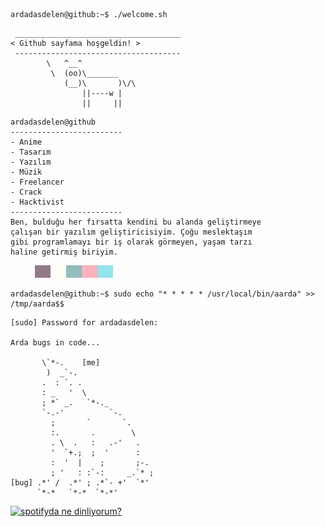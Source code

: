 ```console
ardadasdelen@github:~$ ./welcome.sh
```

```
 _____________________________________
< Github sayfama hoşgeldin! >
 ------------------------------------- 
        \   ^__^
         \  (oo)\_______
            (__)\       )\/\
                ||----w |
                ||     ||
```

```
ardadasdelen@github
-------------------------
- Anime
- Tasarım
- Yazılım
- Müzik
- Freelancer
- Crack
- Hacktivist
-------------------------
Ben, bulduğu her fırsatta kendini bu alanda geliştirmeye 
çalışan bir yazılım geliştiricisiyim. Çoğu meslektaşım 
gibi programlamayı bir iş olarak görmeyen, yaşam tarzı 
haline getirmiş biriyim.
```

<p align="left">
  &nbsp; &nbsp; &nbsp; &nbsp; &nbsp;
<img alt="#917b88" src="https://raw.githubusercontent.com/TryKatChup/TryKatChup/main/img/917b88.png" width="25" height="20" /><img alt="#fdfef6" src="https://raw.githubusercontent.com/TryKatChup/TryKatChup/main/img/fdfef6.png" width="25" height="20" /><img alt="#91bebb" src="https://raw.githubusercontent.com/TryKatChup/TryKatChup/main/img/91bebb.png" width="25" height="20" /><img alt="#feb2bf" src="https://raw.githubusercontent.com/TryKatChup/TryKatChup/main/img/feb2bf.png" width="25" height="20" /><img alt="#95e3ed" src="https://raw.githubusercontent.com/TryKatChup/TryKatChup/main/img/95e3ed.png" width="25" height="20" />
</p>

```console
ardadasdelen@github:~$ sudo echo "* * * * * /usr/local/bin/aarda" >> /tmp/aarda$$
```

```
[sudo] Password for ardadasdelen:

Arda bugs in code...
                              
       \`*-.    [me]              
        )  _`-.                 
       .  : `. .                
       : _   '  \               
       ; *` _.   `*-._          
       `-.-'          `-.       
         ;       `       `.     
         :.       .        \    
         . \  .   :   .-'   .   
         '  `+.;  ;  '      :   
         :  '  |    ;       ;-. 
         ; '   : :`-:     _.`* ;
[bug] .*' /  .*' ; .*`- +'  `*' 
      `*-*   `*-*  `*-*'
```

[![spotifyda ne dinliyorum?](https://spotify-github-profile.vercel.app/api/view?uid=su8ifhnt52og805ngstk1hcej&cover_image=true&theme=novatorem&bar_color=ae00ff&bar_color_cover=false)](https://github.com/kittinan/spotify-github-profile)
